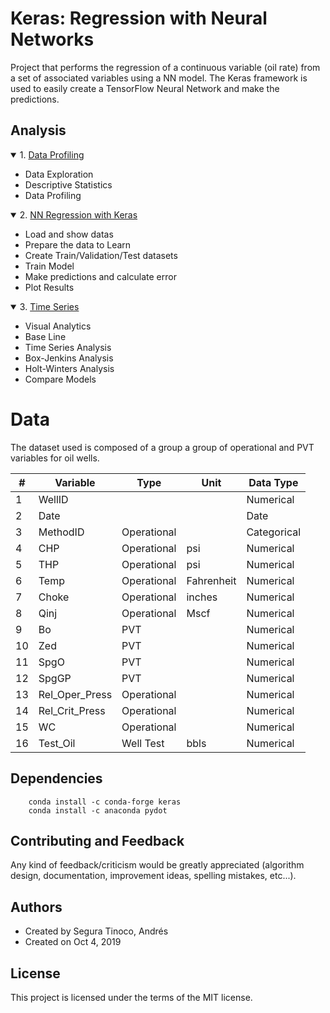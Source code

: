 # Keras: Regression with Neural Networks
Project that performs the regression of a continuous variable (oil rate) from a set of associated variables using a NN model. The Keras framework is used to easily create a TensorFlow Neural Network and make the predictions.

## Analysis
<details open>
<summary>1. <a href="https://ansegura7.github.io/Keras_RegressionNN/pages/DataProfiling" target="_blank" >Data Profiling</a></summary>
<ul>
	<li>Data Exploration</li>
	<li>Descriptive Statistics</li>
	<li>Data Profiling</li>
</ul>
</details>
<details open>
<summary>2. <a href="https://ansegura7.github.io/Keras_RegressionNN/pages/RegressionNN" target="_blank" >NN Regression with Keras</a></summary>
<ul>
	<li>Load and show datas</li>
	<li>Prepare the data to Learn</li>
	<li>Create Train/Validation/Test datasets</li>
    <li>Train Model</li>
    <li>Make predictions and calculate error</li>
    <li>Plot Results</li>
</ul>
</details>
<details open>
<summary>3. <a href="https://ansegura7.github.io/Keras_RegressionNN/pages/TimeSeries" target="_blank" >Time Series</a></summary>
<ul>
	<li>Visual Analytics</li>
	<li>Base Line</li>
	<li>Time Series Analysis</li>
    <li>Box-Jenkins Analysis</li>
    <li>Holt-Winters Analysis</li>
    <li>Compare Models</li>
</ul>
</details>

# Data
The dataset used is composed of a group a group of operational and PVT variables for oil wells.

| # | Variable | Type | Unit | Data Type |
|---|---|---|---|---|
| 1 | WellID |  |  | Numerical |
| 2 | Date |  |  | Date |
| 3 | MethodID | Operational |  | Categorical |
| 4 | CHP | Operational | psi | Numerical |
| 5 | THP | Operational | psi | Numerical |
| 6 | Temp | Operational | Fahrenheit  | Numerical |
| 7 | Choke | Operational | inches | Numerical |
| 8 | Qinj | Operational | Mscf | Numerical |
| 9 | Bo | PVT |  | Numerical |
| 10 | Zed | PVT |  | Numerical |
| 11 | SpgO | PVT |  | Numerical |
| 12 | SpgGP | PVT |  | Numerical |
| 13 | Rel_Oper_Press | Operational |  | Numerical |
| 14 | Rel_Crit_Press | Operational |  | Numerical |
| 15 | WC | Operational |  | Numerical |
| 16 | Test_Oil | Well Test | bbls | Numerical |

## Dependencies

``` console
    conda install -c conda-forge keras
    conda install -c anaconda pydot
```

## Contributing and Feedback
Any kind of feedback/criticism would be greatly appreciated (algorithm design, documentation, improvement ideas, spelling mistakes, etc...).

## Authors
- Created by Segura Tinoco, Andrés
- Created on Oct 4, 2019

## License
This project is licensed under the terms of the MIT license.
